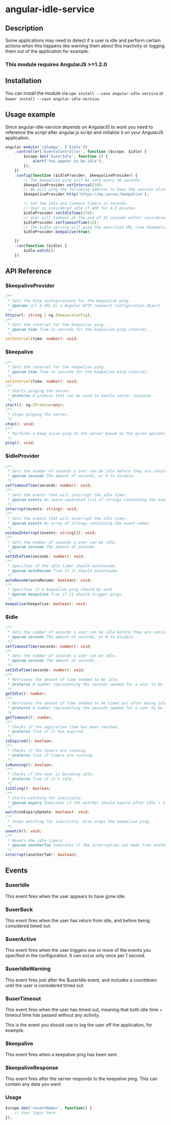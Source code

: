 # angular-idle-service

## Description
Some applications may need to detect if a user is idle and perform certain actions when this happens like warning them about this inactivity or logging them out of the application for example.

### This module requires AngularJS >=1.2.0

## Installation
You can install the module via `npm install --save angular-idle-service` or `bower install --save angular-idle-service`.


## Usage example
Since angular-idle-service depends on AngularJS to work you need to reference the script after angular.js script and initialize it on your AngularJS application.

```javascript
angular.module('idleApp', ['$idle'])
    .controller('EventsController', function ($scope, $idle) {
        $scope.$on('$userIdle', function () {
            alert('You appear to be idle');
        });
    })
    .config(function ($idleProvider, $keepaliveProvider) {
        // The keepalive ping will be sent every 30 seconds.
        $keepaliveProvider.setInterval(30);
        // We will ping the following address to keep the session alive.
        $keepaliveProvider.http('https://my.server/keepalive');

        // Set the idle and timeout timers in seconds.
        // User is considered idle if AFK for 4.5 minutes
        $idleProvider.setIdleTime(270);
        // User will timeout at the end of 15 seconds anfter considered idle.
        $idleProvider.setTimeoutTime(15);
        // The $idle service will ping the specified URL (see $keepaliveProvider.http) to keep the session alive.
        $idleProvider.keepalive(true);

    })
    .run(function ($idle) {
        $idle.watch();
    })
```

## API Reference
### $keepaliveProvider
```typescript
/**
 * Sets the http configurations for the keepalive ping.
 * @params url A URL or a Angular HTTP requesct configuration object.
 */
http(url: string | ng.IRequestConfig);
/**
 * Sets the interval for the keepalive ping.
 * @param time Time in seconds for the keepalive ping interval.
 */
setInterval(time: number): void;
```

### $keepalive
```typescript
/**
 * Sets the interval for the keepalive ping.
 * @param time Time in seconds for the keepalive ping interval.
 */
setInterval(time: number): void;
/**
 * Starts pinging the server.
 * @returns A promise that can be used to handle server response.
 */
start(): ng.IPromise<any>;
/**
 * Stops pinging the server.
 */
stop(): void;
/**
 * Performs a keep alive ping to the server based on the given options.
 */
ping(): void;
```

### $idleProvider
```typescript
/**
 * Sets the number of seconds a user can be idle before they are considered timed out.
 * @param seconds The amount of seconds, or 0 to disable.
 */
setTimeoutTime(seconds: number): void;
/**
 * Sets the events that will interrupt the idle timer.
 * @param events An space-separated list of strings containing the event names.
 */
interrupt(events: string): void;
/**
 * Sets the events that will interrupt the idle timer.
 * @param events An array of strings containing the event names.
 */
windowInterrupt(events: string[]): void;
/**
 * Sets the number of seconds a user can be idle.
 * @param seconds The amount of seconds.
 */
setIdleTime(seconds: number): void;
/**
 * Specifies if the idle timer should autoresume.
 * @param autoResume True if it should autoresume.
 */
autoResume(autoResume: boolean): void;
/**
 * Specifies if a keepalive ping should be sent.
 * @param keepalive True if it should trigger pings.
 */
keepalive(keepalive: boolean): void;
```

### $idle
```typescript
/**
 * Sets the number of seconds a user can be idle before they are considered timed out.
 * @param seconds The amount of seconds, or 0 to disable.
 */
setTimeoutTime(seconds: number): void;
/**
 * Sets the number of seconds a user can be idle.
 * @param seconds The amount of seconds.
 */
setIdleTime(seconds: number): void;
/**
 * Retrieves the amount of time needed to be idle.
 * @returns A number representing the seconds needed for a user to be idle.
 */
getIdle(): number;
/**
 * Retrieves the amount of time needed to be timed out after being idle.
 * @returns A number representing the seconds needed for a user to be idle.
 */
getTimeout(): number;
/**
 * Checks if the expiration time has been reached.
 * @returns True if it has expired.
 */
isExpired(): boolean;
/**
 * Checks if the timers are running.
 * @returns True if timers are running.
 */
isRunning(): boolean;
/**
 * Checks if the user is becoming idle.
 * @returns True if it's idle.
 */
isIdling(): boolean;
/**
 * Starts watching for inactivity.
 * @param expiry Indicates if the watcher should expire after idle + timeout time.
 */
watch(noExpiryUpdate: boolean): void;
/**
 * Stops watching for inactivity. Also stops the keepalive ping.
 */
unwatch(): void;
/**
 * Resets the idle timers.
 * @param anotherTab Indicates if the interruption was made from another tab.
 */
interrupt(anotherTab?: boolean);
```

## Events
### $userIdle
This event fires when the user appears to have gone idle.

### $userBack
This event fires when the user has return from idle, and before being considered timed out.

### $userActive
This event fires when the user triggers one or more of the events you specified in the configuration. It can occur only once per 1 second.

### $userIdleWarning
This event fires just after the $userIdle event, and includes a countdown until the user is considered timed out.

### $userTimeout
This event fires when the user has timed out, meaning that both idle time + timeout time has passed without any activity.

This is the event you should use to log the user off the application, for example.

### $keepalive
This event fires when a keepalive ping has been sent.

### $keepaliveResponse
This event fires after the server responds to the keepalive ping. This can contain any data you want.

### Usage
```javascript
$scope.$on('<eventName>', function() {
    // Your logic here.
});
```
